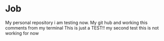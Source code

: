 # Job
My personal repository
i am testing now. My git hub and working this comments from my terminal
This is just a TEST!!
my second test
this is not working for now